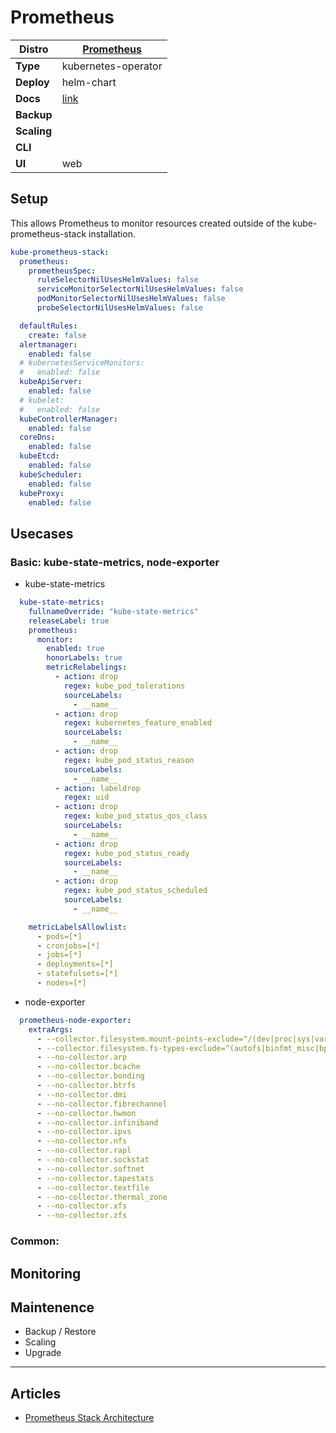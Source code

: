 # Prometheus

|**Distro**|[Prometheus](https://prometheus.io)|
|-|-|
|**Type**|kubernetes-operator|
|**Deploy**|helm-chart|
|**Docs**|[link](https://prometheus.io/docs/introduction/overview/)|
|**Backup**||
|**Scaling**||
|**CLI**||
|**UI**|web|

## Setup

This allows Prometheus to monitor resources created outside of the kube-prometheus-stack installation.

```yaml
kube-prometheus-stack:
  prometheus:
    prometheusSpec:
      ruleSelectorNilUsesHelmValues: false
      serviceMonitorSelectorNilUsesHelmValues: false
      podMonitorSelectorNilUsesHelmValues: false
      probeSelectorNilUsesHelmValues: false

  defaultRules:
    create: false
  alertmanager:
    enabled: false
  # kubernetesServiceMonitors:
  #   enabled: false
  kubeApiServer:
    enabled: false
  # kubelet:
  #   enabled: false
  kubeControllerManager:
    enabled: false
  coreDns:
    enabled: false
  kubeEtcd:
    enabled: false
  kubeScheduler:
    enabled: false
  kubeProxy:
    enabled: false
```

## Usecases

### Basic: kube-state-metrics, node-exporter

* kube-state-metrics

```yaml
  kube-state-metrics:
    fullnameOverride: "kube-state-metrics"
    releaseLabel: true
    prometheus:
      monitor:
        enabled: true
        honorLabels: true
        metricRelabelings:
          - action: drop
            regex: kube_pod_tolerations
            sourceLabels:
              - __name__
          - action: drop
            regex: kubernetes_feature_enabled
            sourceLabels:
              - __name__
          - action: drop
            regex: kube_pod_status_reason
            sourceLabels:
              - __name__
          - action: labeldrop
            regex: uid
          - action: drop
            regex: kube_pod_status_qos_class
            sourceLabels:
              - __name__
          - action: drop
            regex: kube_pod_status_ready
            sourceLabels:
              - __name__
          - action: drop
            regex: kube_pod_status_scheduled
            sourceLabels:
              - __name__

    metricLabelsAllowlist:
      - pods=[*]
      - cronjobs=[*]
      - jobs=[*]
      - deployments=[*]
      - statefulsets=[*]
      - nodes=[*]
```

* node-exporter

```yaml
  prometheus-node-exporter:
    extraArgs:
      - --collector.filesystem.mount-points-exclude=^/(dev|proc|sys|var/lib/docker/.+|var/lib/kubelet/.+)($|/)
      - --collector.filesystem.fs-types-exclude=^(autofs|binfmt_misc|bpf|cgroup2?|configfs|debugfs|devpts|devtmpfs|fusectl|hugetlbfs|iso9660|mqueue|nsfs|overlay|proc|procfs|pstore|rpc_pipefs|securityfs|selinuxfs|squashfs|sysfs|tracefs)$
      - --no-collector.arp
      - --no-collector.bcache
      - --no-collector.bonding
      - --no-collector.btrfs
      - --no-collector.dmi
      - --no-collector.fibrechannel
      - --no-collector.hwmon
      - --no-collector.infiniband
      - --no-collector.ipvs
      - --no-collector.nfs
      - --no-collector.rapl
      - --no-collector.sockstat
      - --no-collector.softnet
      - --no-collector.tapestats
      - --no-collector.textfile
      - --no-collector.thermal_zone
      - --no-collector.xfs
      - --no-collector.zfs
```

### Common:

## Monitoring

## Maintenence

- Backup / Restore
- Scaling
- Upgrade

---

## Articles

* [Prometheus Stack Architecture](prometheus-stack-architecture.md#prometheus-server)
